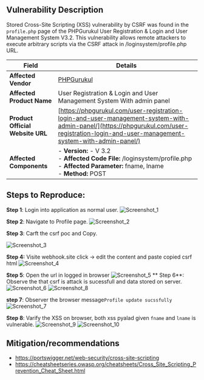 ## Vulnerability Description

Stored Cross-Site Scripting (XSS) vulnerability by CSRF was found in the `profile.php` page of the PHPGurukul User Registration & Login and User Management System V3.2. This vulnerability allows remote attackers to execute arbitrary scripts via the CSRF attack in /loginsystem/profile.php URL.


| **Field**                        | **Details**                                                                                                                                                                                |
|----------------------------------|--------------------------------------------------------------------------------------------------------------------------------------------------------------------------------------------|
| **Affected Vendor**              | [PHPGurukul](https://phpgurukul.com/)                                                                                                                                                      |
| **Affected Product Name**        | User Registration & Login and User Management System With admin panel                                                                                                                      |
| **Product Official Website URL** | [https://phpgurukul.com/user-registration-login-and-user-management-system-with-admin-panel/](https://phpgurukul.com/user-registration-login-and-user-management-system-with-admin-panel/) |
| **Affected Components**          | - **Version:** -  V 3.2 <br>- **Affected Code File:** /loginsystem/profile.php <br>- **Affected Parameter:** fname, lname<br>- **Method:** POST                                                                           |


## Steps to Reproduce:

**Step 1**: Login into application as normal user.
![Screenshot_1](https://github.com/user-attachments/assets/3b8a01fd-44b2-4083-8d96-7a059adf975c)

**Step 2**: Navigate to Profile page.
![Screenshot_2](https://github.com/user-attachments/assets/5233f55f-11a6-4782-9423-10b2b1c4cdb8)

**Step 3**: Carft the csrf poc and Copy.

![Screenshot_3](https://github.com/user-attachments/assets/3fe387df-bd7e-40a7-bd7d-d67fe704adfd)

**Step 4:** Visite webhook.site click -> edit the content and paste copied csrf html
![Screenshot_4](https://github.com/user-attachments/assets/7b035b5b-74f3-48ea-8b25-3c5580e3a06c)

**Step 5**: Open the url in logged in browser
![Screenshot_5](https://github.com/user-attachments/assets/c131a93a-036d-46fb-aaf4-49a94bcd9d03)
**
Step 6**: Observe the that csrf is attack is sucessfull and data stored on server.
![Screenshot_6](https://github.com/user-attachments/assets/67855a92-7863-4a9e-b1f9-11ea77da477d)
![Screenshot_8](https://github.com/user-attachments/assets/2536c358-9888-432f-8924-15a7316b4c20)


**step 7**: Observer the browser message`Profile update sucssfully`
![Screenshot_7](https://github.com/user-attachments/assets/42c3385c-00fd-4761-96e3-f6d11fafad3f)

**Step 8**: Varify the XSS on browser, both xss pyalad given `fname` and `lname` is vulnerable.
![Screenshot_9](https://github.com/user-attachments/assets/2b42e5f9-6c79-4e9d-b774-1aefa81b55df)
![Screenshot_10](https://github.com/user-attachments/assets/b2eff8f6-785e-466c-ae12-4d385a5c1f7d)



## Mitigation/recommendations

- https://portswigger.net/web-security/cross-site-scripting
- https://cheatsheetseries.owasp.org/cheatsheets/Cross_Site_Scripting_Prevention_Cheat_Sheet.html


